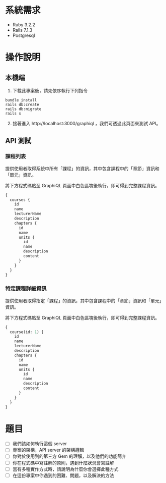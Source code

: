# 系統需求

- Ruby 3.2.2
- Rails 7.1.3
- Postgresql

# 操作說明

## 本機端

1. 下載此專案後，請先依序執行下列指令
  ```
  bundle install
  rails db:create
  rails db:migrate
  rails s
  ```
2. 接著進入 http://localhost:3000/graphiql ，我們可透過此頁面來測試 API。

## API 測試

### 課程列表
提供使用者取得系統中所有「課程」的資訊，其中包含課程中的「章節」資訊和「單元」資訊。

將下方程式碼貼至 GraphiQL 頁面中白色區塊後執行，即可得到完整課程資訊。
```GraphQL
{
  courses {
    id
    name
    lecturerName
    description
    chapters {
      id
      name
      units {
        id
        name
        description
        content
      }
    }
  }
}

```

### 特定課程詳細資訊
提供使用者取得指定「課程」的資訊，其中包含課程中的「章節」資訊和「單元」資訊。

將下方程式碼貼至 GraphiQL 頁面中白色區塊後執行，即可得到完整課程資訊。
```GraphQL
{
  course(id: 1) {
    id
    name
    lecturerName
    description
    chapters {
      id
      name
      units {
        id
        name
        description
        content
      }
    }
  }
}

```


# 題目

- [ ] 我們該如何執行這個 server
- [ ] 專案的架構，API server 的架構邏輯
- [ ] 你對於使用到的第三方 Gem 的理解，以及他們的功能簡介
- [ ] 你在程式碼中寫註解的原則，遇到什麼狀況會寫註解
- [ ] 當有多種實作方式時，請說明為什麼你會選擇此種方式
- [ ] 在這份專案中你遇到的困難、問題，以及解決的方法
